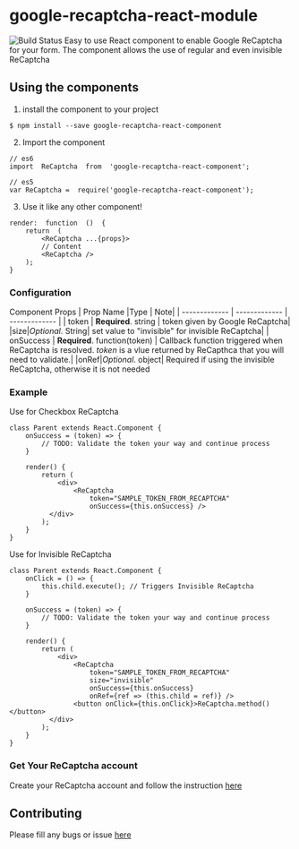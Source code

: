 
# google-recaptcha-react-module

![Build Status](https://codebuild.us-west-2.amazonaws.com/badges?uuid=eyJlbmNyeXB0ZWREYXRhIjoiYXVKN3VLcE8rYUVHcWtNYWpkaEZPMEptUmo0bkdwWXVCeGtlUkFrWjRWdlZGNzZiVVR6a3g0d050b0JUQVRZcGhGQkVOOWt1SWlFUVFwTTB5bjRvSUxzPSIsIml2UGFyYW1ldGVyU3BlYyI6ImM1OHZXTmJtcEMwL3lmRjAiLCJtYXRlcmlhbFNldFNlcmlhbCI6MX0%3D&branch=master)
Easy to use React component to enable Google ReCaptcha for your form. The component allows the use of regular and even invisible ReCaptcha


## Using the components
1. install the component to your project
```
$ npm install --save google-recaptcha-react-component
```
2. Import the component
```
// es6
import  ReCaptcha  from  'google-recaptcha-react-component';
```

```
// es5
var ReCaptcha =  require('google-recaptcha-react-component');
```
3. Use it like any other component!
```
render:  function  ()  {
	return  (
		<ReCaptcha ...{props}>
		// Content
		<ReCaptcha />
	);
}
```

### Configuration
Component Props
| Prop Name  |Type | Note|
| ------------- | ------------- | ------------- |
| token  | **Required**. string  |  token given by Google ReCaptcha|
|size|*Optional*. String| set value to "invisible" for invisible ReCaptcha|
| onSuccess  | **Required**. function(token)  | Callback function triggered when ReCaptcha is resolved. *token* is a vlue returned by ReCapthca that you will need to validate.|
|onRef|*Optional*. object| Required if using the invisible ReCaptcha, otherwise it is not needed


### Example
Use for Checkbox ReCaptcha
```
class Parent extends React.Component {
	onSuccess = (token) => {
		// TODO: Validate the token your way and continue process
	}

	render() {
		return (
			<div>
				<ReCaptcha
					token="SAMPLE_TOKEN_FROM_RECAPTCHA"
					onSuccess={this.onSuccess} />
	      </div>
		);
	}
}
```
Use for Invisible ReCaptcha
```
class Parent extends React.Component {
	onClick = () => {
		this.child.execute(); // Triggers Invisible ReCaptcha
	}

	onSuccess = (token) => {
		// TODO: Validate the token your way and continue process
	}

	render() {
		return (
			<div>
				<ReCaptcha
					token="SAMPLE_TOKEN_FROM_RECAPTCHA"
					size="invisible"
					onSuccess={this.onSuccess}
					onRef={ref => (this.child = ref)} />
				<button onClick={this.onClick}>ReCaptcha.method()</button>
	      </div>
		);
	}
}

```
### Get Your ReCaptcha account

Create your ReCaptcha account and follow the instruction [here](https://www.google.com/recaptcha/)

## Contributing
Please fill any bugs or issue [here](https://github.com/sutjin/google-recaptcha-react-component/issues)
